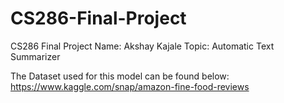 # CS286-Final-Project
CS286 Final Project
Name: Akshay Kajale
Topic: Automatic Text Summarizer

The Dataset used for this model can be found below:
https://www.kaggle.com/snap/amazon-fine-food-reviews
